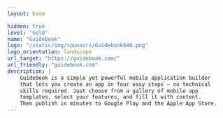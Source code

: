 ```yaml
---
layout: base

hidden: true
level: 'Gold'
name: "Guidebook"
logo: "/static/img/sponsors/Guidebook640.png"
logo_orientation: landscape
url_target: "https://guidebook.com/"
url_friendly: "guidebook.com"
description: |
    Guidebook is a simple yet powerful mobile application builder
    that lets you create an app in four easy steps — no technical
    skills required. Just choose from a gallery of mobile app
    templates, select your features, and fill it with content.
    Then publish in minutes to Google Play and the Apple App Store.
---
```

